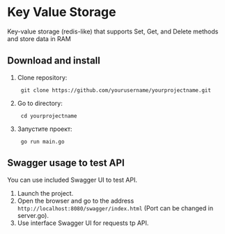 # Key Value Storage

Key-value storage (redis-like) that supports Set, Get, and Delete methods and store data in RAM

## Download and install

1. Clone repository:

        git clone https://github.com/yourusername/yourprojectname.git


2. Go to directory:

        cd yourprojectname


3. Запустите проект:

        go run main.go


## Swagger usage to test API

You can use included Swagger UI to test API.

1. Launch the project.
2. Open the browser and go to the address `http://localhost:8080/swagger/index.html` (Port can be changed in server.go).
3. Use interface Swagger UI for requests tp API.
